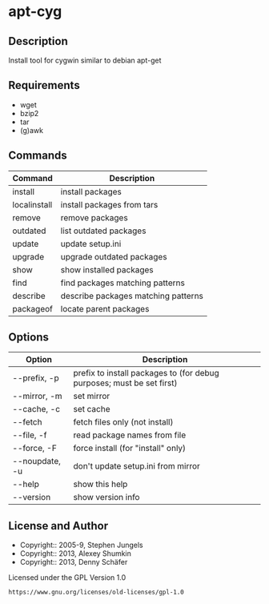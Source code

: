 #  apt-cyg

## Description

Install tool for cygwin similar to debian apt-get

## Requirements

* wget
* bzip2
* tar
* (g)awk

## Commands

Command | Description
--------|-------------
install <package names> | install packages
localinstall <package names> | install packages from tars
remove <package names> | remove packages
outdated | list outdated packages
update | update setup.ini
upgrade | upgrade outdated packages
show | show installed packages
find <patterns> | find packages matching patterns
describe <patterns> | describe packages matching patterns
packageof <commands or files> | locate parent packages

## Options

Option | Description
--------|-------------
--prefix, -p <prefix> | prefix to install packages to (for debug purposes; must be set first)
--mirror, -m <url> | set mirror
--cache, -c <dir> | set cache
--fetch | fetch files only (not install)
--file, -f <file> | read package names from file
--force, -F | force install (for "install" only)
--noupdate, -u | don't update setup.ini from mirror
--help | show this help
--version | show version info

## License and Author

* Copyright:: 2005-9, Stephen Jungels
* Copyright:: 2013, Alexey Shumkin
* Copyright:: 2013, Denny Schäfer

Licensed under the GPL Version 1.0

    https://www.gnu.org/licenses/old-licenses/gpl-1.0
